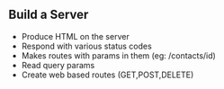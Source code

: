 ## Build a Server

- Produce HTML on the server
- Respond with various status codes
- Makes routes with params in them (eg: /contacts/id)
- Read query params
- Create web based routes (GET,POST,DELETE)
